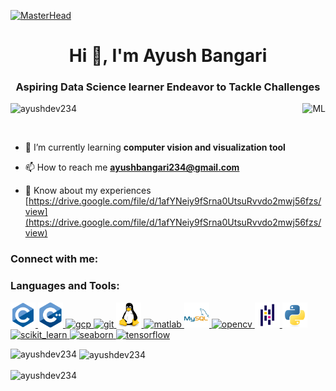 
[![MasterHead](https://www.google.com/url?sa=i&url=https%3A%2F%2Fgithub.com%2FP-Amitabh&psig=AOvVaw2xJq3-RtfZQcaREXhwPuub&ust=1700375850166000&source=images&cd=vfe&opi=89978449&ved=0CBIQjRxqFwoTCPjrgOj3zIIDFQAAAAAdAAAAABAE)](https://github.com/P-Amitabh)

<h1 align="center">Hi 👋, I'm Ayush Bangari</h1>
<h3 align="center">Aspiring Data Science learner Endeavor to Tackle Challenges</h3>
<img align="right" alt="ML" widht="400" src="https://www.google.com/url?sa=i&url=https%3A%2F%2Fwww.bmc.com%2Fblogs%2Fmachine-learning-containers%2F&psig=AOvVaw2Lvow06g2bvrII-L0eIl16&ust=1700375518979000&source=images&cd=vfe&opi=89978449&ved=0CBIQjRxqFwoTCKjtisr2zIIDFQAAAAAdAAAAABAR"


<p align="left"> <img src="https://komarev.com/ghpvc/?username=ayushdev234&label=Profile%20views&color=0e75b6&style=flat" alt="ayushdev234" /> </p>

<p align="left"> <a href="https://twitter.com/" target="blank"><img src="https://img.shields.io/twitter/follow/?logo=twitter&style=for-the-badge" alt="" /></a> </p>

- 🌱 I’m currently learning **computer vision and visualization tool**

- 📫 How to reach me **ayushbangari234@gmail.com**

- 📄 Know about my experiences [https://drive.google.com/file/d/1afYNeiy9fSrna0UtsuRvvdo2mwj56fzs/view](https://drive.google.com/file/d/1afYNeiy9fSrna0UtsuRvvdo2mwj56fzs/view)

<h3 align="left">Connect with me:</h3>
<p align="left">
</p>

<h3 align="left">Languages and Tools:</h3>
<p align="left"> <a href="https://www.cprogramming.com/" target="_blank" rel="noreferrer"> <img src="https://raw.githubusercontent.com/devicons/devicon/master/icons/c/c-original.svg" alt="c" width="40" height="40"/> </a> <a href="https://www.w3schools.com/cpp/" target="_blank" rel="noreferrer"> <img src="https://raw.githubusercontent.com/devicons/devicon/master/icons/cplusplus/cplusplus-original.svg" alt="cplusplus" width="40" height="40"/> </a> <a href="https://cloud.google.com" target="_blank" rel="noreferrer"> <img src="https://www.vectorlogo.zone/logos/google_cloud/google_cloud-icon.svg" alt="gcp" width="40" height="40"/> </a> <a href="https://git-scm.com/" target="_blank" rel="noreferrer"> <img src="https://www.vectorlogo.zone/logos/git-scm/git-scm-icon.svg" alt="git" width="40" height="40"/> </a> <a href="https://www.linux.org/" target="_blank" rel="noreferrer"> <img src="https://raw.githubusercontent.com/devicons/devicon/master/icons/linux/linux-original.svg" alt="linux" width="40" height="40"/> </a> <a href="https://www.mathworks.com/" target="_blank" rel="noreferrer"> <img src="https://upload.wikimedia.org/wikipedia/commons/2/21/Matlab_Logo.png" alt="matlab" width="40" height="40"/> </a> <a href="https://www.mysql.com/" target="_blank" rel="noreferrer"> <img src="https://raw.githubusercontent.com/devicons/devicon/master/icons/mysql/mysql-original-wordmark.svg" alt="mysql" width="40" height="40"/> </a> <a href="https://opencv.org/" target="_blank" rel="noreferrer"> <img src="https://www.vectorlogo.zone/logos/opencv/opencv-icon.svg" alt="opencv" width="40" height="40"/> </a> <a href="https://pandas.pydata.org/" target="_blank" rel="noreferrer"> <img src="https://raw.githubusercontent.com/devicons/devicon/2ae2a900d2f041da66e950e4d48052658d850630/icons/pandas/pandas-original.svg" alt="pandas" width="40" height="40"/> </a> <a href="https://www.python.org" target="_blank" rel="noreferrer"> <img src="https://raw.githubusercontent.com/devicons/devicon/master/icons/python/python-original.svg" alt="python" width="40" height="40"/> </a> <a href="https://scikit-learn.org/" target="_blank" rel="noreferrer"> <img src="https://upload.wikimedia.org/wikipedia/commons/0/05/Scikit_learn_logo_small.svg" alt="scikit_learn" width="40" height="40"/> </a> <a href="https://seaborn.pydata.org/" target="_blank" rel="noreferrer"> <img src="https://seaborn.pydata.org/_images/logo-mark-lightbg.svg" alt="seaborn" width="40" height="40"/> </a> <a href="https://www.tensorflow.org" target="_blank" rel="noreferrer"> <img src="https://www.vectorlogo.zone/logos/tensorflow/tensorflow-icon.svg" alt="tensorflow" width="40" height="40"/> </a> </p>

<p><img align="left" src="https://github-readme-stats.vercel.app/api/top-langs?username=ayushdev234&show_icons=true&locale=en&layout=compact" alt="ayushdev234" /></p>

<p>&nbsp;<img align="center" src="https://github-readme-stats.vercel.app/api?username=ayushdev234&show_icons=true&locale=en" alt="ayushdev234" /></p>

<p><img align="center" src="https://github-readme-streak-stats.herokuapp.com/?user=ayushdev234&" alt="ayushdev234" /></p>
